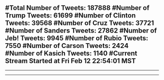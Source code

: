 #Total Number of Tweets: 187888 
#Number of Trump Tweets: 61699
#Number of Clinton Tweets: 39568
#Number of Cruz Tweets: 37721
#Number of Sanders Tweets: 27862
#Number of Jeb! Tweets: 9945
#Number of Rubio Tweets: 7550
#Number of Carson Tweets: 2424
#Number of Kasich Tweets: 1140
#Current Stream Started at Fri Feb 12 22:54:01 MST
---
---
---
